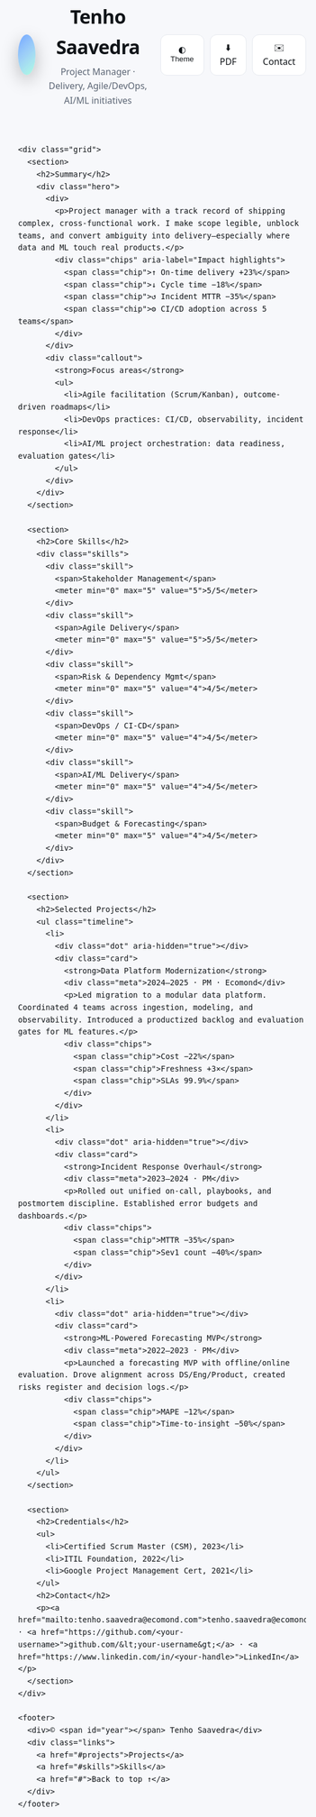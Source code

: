 <!doctype html>
<html lang="en">
<head>
  <meta charset="utf-8" />
  <meta name="viewport" content="width=device-width, initial-scale=1" />
  <title>Tenho Saavedra — Project Manager</title>
  <meta name="description" content="Project manager focused on delivery, Agile/DevOps practices, and AI/ML initiatives." />
  <meta property="og:title" content="Tenho Saavedra — Project Manager" />
  <meta property="og:description" content="Project manager focused on delivery, Agile/DevOps practices, and AI/ML initiatives." />
  <meta property="og:type" content="website" />
  <meta property="og:image" content="/og-image.png" />
  <meta name="twitter:card" content="summary_large_image" />
  <!-- Replace the favicon below with your custom favicon file -->
  <link rel="icon" type="image/png" href="/favicon.png">

  <!-- CSS: minimal, fast, accessible -->
  <style>
    :root{
      --bg: #0b0c0f; --fg: #e7eaf0; --muted:#9aa3b2; --card:#141821; --accent:#6ea8fe; --line:#232838;
      --ink:#101418; --paper:#ffffff;
      --radius: 16px; --shadow: 0 10px 30px rgba(0,0,0,.25);
      --maxw: 980px;
    }
    @media (prefers-color-scheme: light) { :root{ --bg:#f7f8fb; --fg:#101418; --muted:#5b6574; --card:#ffffff; --accent:#2b59ff; --line:#e6e9ef; } }
    :root[data-theme="light"]{ --bg:#f7f8fb; --fg:#101418; --muted:#5b6574; --card:#ffffff; --accent:#2b59ff; --line:#e6e9ef; }

    *{box-sizing:border-box}
    html,body{margin:0;padding:0;background:var(--bg);color:var(--fg);font:16px/1.6 system-ui,-apple-system,Segoe UI,Roboto,Ubuntu,Cantarell,Noto Sans,sans-serif}
    a{color:var(--accent);text-decoration:none}
    a:hover{text-decoration:underline}
    .wrap{max-width:var(--maxw);margin-inline:auto;padding:32px}
    header{display:grid;grid-template-columns:1fr auto;gap:16px;align-items:center}
    .brand{display:flex;gap:16px;align-items:center}
    .avatar{width:72px;height:72px;border-radius:50%;background:linear-gradient(135deg,#6ea8fe,transparent),linear-gradient(135deg,transparent,#a8ffe0);box-shadow:var(--shadow)}
    h1{margin:0;font-size:clamp(28px,3.5vw,40px);letter-spacing:-.02em}
    .tagline{color:var(--muted);margin-top:4px}
    .toolbar{display:flex;gap:10px}
    .btn{display:inline-flex;align-items:center;gap:8px;background:var(--card);color:var(--fg);border:1px solid var(--line);padding:10px 14px;border-radius:12px;cursor:pointer}
    .btn:hover{transform:translateY(-1px)}

    .grid{display:grid;grid-template-columns: 1.2fr .8fr; gap:24px; margin-top:28px}
    @media (max-width: 900px){ .grid{grid-template-columns:1fr} }

    section{background:var(--card);border:1px solid var(--line);border-radius:var(--radius);padding:22px 22px 10px;box-shadow:var(--shadow)}
    section h2{margin:0 0 14px;font-size:clamp(18px,2.4vw,22px)}

    .hero{display:grid;grid-template-columns:1fr 1fr;gap:24px}
    .hero .callout{background:linear-gradient(180deg,rgba(110,168,254,.15),transparent 60%);border:1px dashed var(--line);padding:16px;border-radius:12px}
    .hero ul{margin:8px 0 0 18px}

    .chips{display:flex;flex-wrap:wrap;gap:8px;margin-top:10px}
    .chip{border:1px solid var(--line);border-radius:999px;padding:6px 10px;font-size:13px;background:rgba(46, 120, 255, .08)}

    .timeline{position:relative;margin:0;padding:0;list-style:none}
    .timeline li{display:grid;grid-template-columns:16px 1fr;gap:12px;margin:0 0 18px}
    .dot{width:16px;height:16px;border-radius:50%;background:var(--accent);margin-top:7px}
    .card{border:1px solid var(--line);border-radius:12px;padding:12px;background:rgba(255,255,255,.02)}
    .meta{color:var(--muted);font-size:13px}

    .skills{display:grid;grid-template-columns:repeat(2,minmax(0,1fr));gap:10px}
    @media (max-width: 520px){ .skills{grid-template-columns:1fr} }
    .skill{display:flex;align-items:center;justify-content:space-between;border:1px solid var(--line);border-radius:10px;padding:10px}
    .skill meter{width:46%; height:10px}

    footer{display:flex;flex-wrap:wrap;gap:12px;align-items:center;justify-content:space-between;margin-top:24px;color:var(--muted)}
    .links{display:flex;gap:12px;flex-wrap:wrap}

    /* Print styles: A4 portrait, clean */
    @media print{
      :root{ --bg:#fff; --fg:#000; --line:#ddd; --card:#fff }
      body{background:#fff}
      .btn,.toolbar{display:none!important}
      a{text-decoration:none;color:inherit}
      section{box-shadow:none}
      .wrap{padding:0}
      @page{ size:A4; margin:18mm }
    }
  </style>

  <script type="application/ld+json">
  {
    "@context": "https://schema.org",
    "@type": "Person",
    "name": "Tenho Saavedra",
    "jobTitle": "Project Manager",
    "url": "https://<your-username>.github.io/",
    "sameAs": [
      "https://www.linkedin.com/in/<your-handle>",
      "https://github.com/<your-username>"
    ],
    "knowsAbout": ["Agile", "Scrum", "Kanban", "DevOps", "AI/ML", "Stakeholder Management", "Risk Management"],
    "worksFor": {"@type":"Organization","name":"Ecomond"}
  }
  </script>
</head>
<body>
  <div class="wrap">
    <header>
      <div class="brand">
        <div class="avatar" aria-hidden="true"></div>
        <div>
          <h1>Tenho Saavedra</h1>
          <div class="tagline">Project Manager · Delivery, Agile/DevOps, AI/ML initiatives</div>
        </div>
      </div>
      <div class="toolbar">
        <button class="btn" id="themeBtn" title="Toggle dark/light">🌓 Theme</button>
        <a class="btn" href="#" id="downloadPdf">⬇️ PDF</a>
        <a class="btn" href="mailto:tenho.saavedra@ecomond.com">✉️ Contact</a>
      </div>
    </header>

    <div class="grid">
      <section>
        <h2>Summary</h2>
        <div class="hero">
          <div>
            <p>Project manager with a track record of shipping complex, cross-functional work. I make scope legible, unblock teams, and convert ambiguity into delivery—especially where data and ML touch real products.</p>
            <div class="chips" aria-label="Impact highlights">
              <span class="chip">↑ On-time delivery +23%</span>
              <span class="chip">↓ Cycle time −18%</span>
              <span class="chip">↺ Incident MTTR −35%</span>
              <span class="chip">⚙️ CI/CD adoption across 5 teams</span>
            </div>
          </div>
          <div class="callout">
            <strong>Focus areas</strong>
            <ul>
              <li>Agile facilitation (Scrum/Kanban), outcome-driven roadmaps</li>
              <li>DevOps practices: CI/CD, observability, incident response</li>
              <li>AI/ML project orchestration: data readiness, evaluation gates</li>
            </ul>
          </div>
        </div>
      </section>

      <section>
        <h2>Core Skills</h2>
        <div class="skills">
          <div class="skill">
            <span>Stakeholder Management</span>
            <meter min="0" max="5" value="5">5/5</meter>
          </div>
          <div class="skill">
            <span>Agile Delivery</span>
            <meter min="0" max="5" value="5">5/5</meter>
          </div>
          <div class="skill">
            <span>Risk & Dependency Mgmt</span>
            <meter min="0" max="5" value="4">4/5</meter>
          </div>
          <div class="skill">
            <span>DevOps / CI-CD</span>
            <meter min="0" max="5" value="4">4/5</meter>
          </div>
          <div class="skill">
            <span>AI/ML Delivery</span>
            <meter min="0" max="5" value="4">4/5</meter>
          </div>
          <div class="skill">
            <span>Budget & Forecasting</span>
            <meter min="0" max="5" value="4">4/5</meter>
          </div>
        </div>
      </section>

      <section>
        <h2>Selected Projects</h2>
        <ul class="timeline">
          <li>
            <div class="dot" aria-hidden="true"></div>
            <div class="card">
              <strong>Data Platform Modernization</strong>
              <div class="meta">2024–2025 · PM · Ecomond</div>
              <p>Led migration to a modular data platform. Coordinated 4 teams across ingestion, modeling, and observability. Introduced a productized backlog and evaluation gates for ML features.</p>
              <div class="chips">
                <span class="chip">Cost −22%</span>
                <span class="chip">Freshness +3×</span>
                <span class="chip">SLAs 99.9%</span>
              </div>
            </div>
          </li>
          <li>
            <div class="dot" aria-hidden="true"></div>
            <div class="card">
              <strong>Incident Response Overhaul</strong>
              <div class="meta">2023–2024 · PM</div>
              <p>Rolled out unified on-call, playbooks, and postmortem discipline. Established error budgets and dashboards.</p>
              <div class="chips">
                <span class="chip">MTTR −35%</span>
                <span class="chip">Sev1 count −40%</span>
              </div>
            </div>
          </li>
          <li>
            <div class="dot" aria-hidden="true"></div>
            <div class="card">
              <strong>ML-Powered Forecasting MVP</strong>
              <div class="meta">2022–2023 · PM</div>
              <p>Launched a forecasting MVP with offline/online evaluation. Drove alignment across DS/Eng/Product, created risks register and decision logs.</p>
              <div class="chips">
                <span class="chip">MAPE −12%</span>
                <span class="chip">Time-to-insight −50%</span>
              </div>
            </div>
          </li>
        </ul>
      </section>

      <section>
        <h2>Credentials</h2>
        <ul>
          <li>Certified Scrum Master (CSM), 2023</li>
          <li>ITIL Foundation, 2022</li>
          <li>Google Project Management Cert, 2021</li>
        </ul>
        <h2>Contact</h2>
        <p><a href="mailto:tenho.saavedra@ecomond.com">tenho.saavedra@ecomond.com</a> · <a href="https://github.com/<your-username>">github.com/&lt;your-username&gt;</a> · <a href="https://www.linkedin.com/in/<your-handle>">LinkedIn</a></p>
      </section>
    </div>

    <footer>
      <div>© <span id="year"></span> Tenho Saavedra</div>
      <div class="links">
        <a href="#projects">Projects</a>
        <a href="#skills">Skills</a>
        <a href="#">Back to top ↑</a>
      </div>
    </footer>
  </div>

  <script>
    // Theme toggle: remember preference
    const root = document.documentElement;
    const themeBtn = document.getElementById('themeBtn');
    const stored = localStorage.getItem('theme');
    if(stored){ root.setAttribute('data-theme', stored); }
    themeBtn.addEventListener('click', () => {
      const now = root.getAttribute('data-theme') === 'light' ? '' : 'light';
      if(now) root.setAttribute('data-theme', now); else root.removeAttribute('data-theme');
      localStorage.setItem('theme', now);
    });

    // PDF download: triggers print dialog for clean export
    document.getElementById('downloadPdf').addEventListener('click', (e)=>{
      e.preventDefault();
      window.print();
    });

    // Year
    document.getElementById('year').textContent = new Date().getFullYear();
  </script>
</body>
</html>
